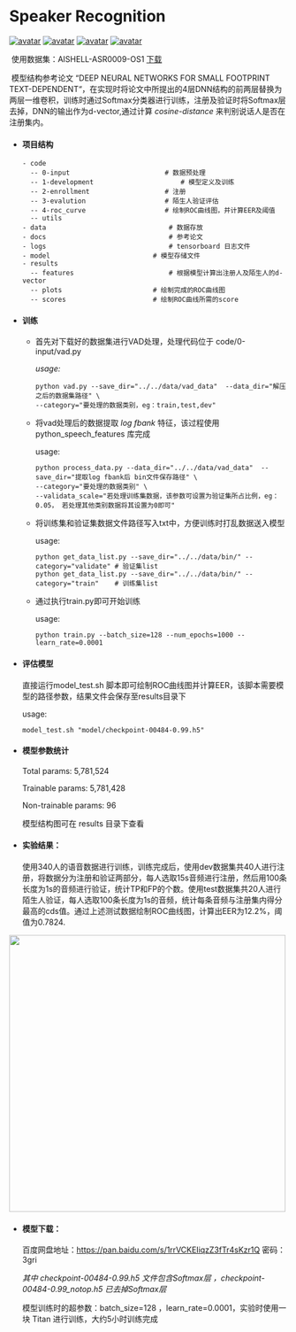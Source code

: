 # Speaker Recognition 

[![avatar](https://img.shields.io/badge/contributions-welcome-brightgreen.svg?style=flat)](https://github.com/houzhengzhang/speaker_recognition/pulls)
[![avatar](https://badges.frapsoft.com/os/v2/open-source.png?v=103)](https://github.com/ellerbrock/open-source-badges)
[![avatar](https://img.shields.io/badge/Made%20with-Python-1f425f.svg)](https://www.python.org/)
[![avatar](https://img.shields.io/badge/license-Apache_2-blue.svg)](https://github.com/houzhengzhang/speaker_recognition/blob/master/LICENSE)

​	使用数据集：AISHELL-ASR0009-OS1  [下载](https://pan.baidu.com/s/1dFKRLwl#list/path=%2F)

​	  模型结构参考论文 “DEEP NEURAL NETWORKS FOR SMALL FOOTPRINT TEXT-DEPENDENT“，在实现时将论文中所提出的4层DNN结构的前两层替换为两层一维卷积，训练时通过Softmax分类器进行训练，注册及验证时将Softmax层去掉，DNN的输出作为d-vector,通过计算 *cosine-distance*  来判别说话人是否在注册集内。

* #### 项目结构

  ```
  - code
    -- 0-input				          # 数据预处理
    -- 1-development			          # 模型定义及训练
    -- 2-enrollment			          # 注册
    -- 3-evalution			          # 陌生人验证评估
    -- 4-roc_curve			          # 绘制ROC曲线图，并计算EER及阈值
    -- utils				    
  - data					           # 数据存放
  - docs					           # 参考论文
  - logs					           # tensorboard 日志文件
  - model						   # 模型存储文件
  - results					
    -- features				           # 根据模型计算出注册人及陌生人的d-vector
    -- plots					   # 绘制完成的ROC曲线图
    -- scores					   # 绘制ROC曲线所需的score
  ```

  

* #### 训练

  * 首先对下载好的数据集进行VAD处理，处理代码位于 code/0-input/vad.py 

    *usage:*

    ```shell
    python vad.py --save_dir="../../data/vad_data"  --data_dir="解压之后的数据集路径" \
    --category="要处理的数据类别，eg：train,test,dev" 
    ```

  * 将vad处理后的数据提取 *log fbank* 特征，该过程使用 python_speech_features 库完成

    usage:

    ```shell
    python process_data.py --data_dir="../../data/vad_data"  --save_dir="提取log fbank后 bin文件保存路径" \
    --category="要处理的数据类别" \ 
    --validata_scale="若处理训练集数据，该参数可设置为验证集所占比例，eg：0.05， 若处理其他类别数据将其设置为0即可"
    ```

  * 将训练集和验证集数据文件路径写入txt中，方便训练时打乱数据送入模型

    usage:

    ```shell
    python get_data_list.py --save_dir="../../data/bin/" --category="validate" # 验证集list
    python get_data_list.py --save_dir="../../data/bin/" --category="train"    # 训练集list
    ```

  * 通过执行train.py即可开始训练

    usage:

    ```shell
    python train.py --batch_size=128 --num_epochs=1000 --learn_rate=0.0001
    ```

* #### 评估模型

     直接运行model_test.sh 脚本即可绘制ROC曲线图并计算EER，该脚本需要模型的路径参数，结果文件会保存至results目录下

   usage:

   ```
   model_test.sh "model/checkpoint-00484-0.99.h5"
   ```

* #### 模型参数统计

  Total params: 5,781,524

  Trainable params: 5,781,428

  Non-trainable params: 96

  模型结构图可在 results 目录下查看

* #### 实验结果：

   使用340人的语音数据进行训练，训练完成后，使用dev数据集共40人进行注册，将数据分为注册和验证两部分，每人选取15s音频进行注册，然后用100条长度为1s的音频进行验证，统计TP和FP的个数。使用test数据集共20人进行陌生人验证，每人选取100条长度为1s的音频，统计每条音频与注册集内得分最高的cds值。通过上述测试数据绘制ROC曲线图，计算出EER为12.2%，阈值为0.7824.

<img src="https://github.com/houzhengzhang/speaker_recognition/blob/master/results/plots/checkpoint-00484-0.99.jpg" width="500" hegiht="313" align=center />

- #### 模型下载：

  百度网盘地址：https://pan.baidu.com/s/1rrVCKEIiqzZ3fTr4sKzr1Q		密码：3gri

  *其中 checkpoint-00484-0.99.h5 文件包含Softmax层 ，checkpoint-00484-0.99_notop.h5 已去掉Softmax层* 

  模型训练时的超参数：batch_size=128 ，learn_rate=0.0001，实验时使用一块 Titan 进行训练，大约5小时训练完成

